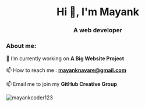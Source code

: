 <h1 align="center">Hi 👋, I'm Mayank</h1>
<h3 align="center">A web developer</h3>

<h3 align="left">About me:</h3>

🔭 I’m currently working on **A Big Website Project**
  
📫 How to reach me : **mayanknavare@gmail.com**

📫 Email me to join my **GitHub Creative Group**

<img src="https://github-readme-stats.vercel.app/api?username=mayankcoder123&show_icons=true&locale=en" alt="mayankcoder123" />
